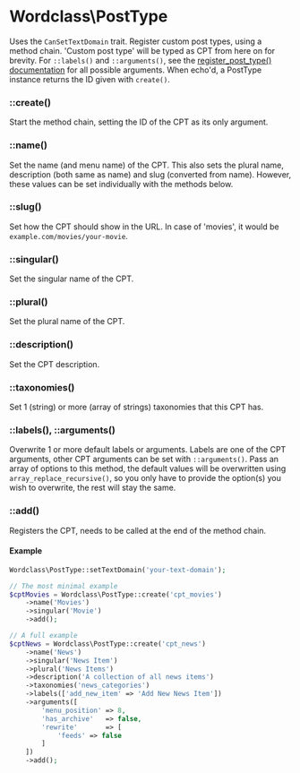 # Wordclass\PostType
Uses the `CanSetTextDomain` trait.
Register custom post types, using a method chain. 'Custom post type' will be typed as CPT from here on for brevity.
For `::labels()` and `::arguments()`, see the [register_post_type() documentation](https://codex.wordpress.org/Function_Reference/register_post_type#Parameters) for all possible arguments.
When echo'd, a PostType instance returns the ID given with `create()`.

### ::create()
Start the method chain, setting the ID of the CPT as its only argument.

### ::name()
Set the name (and menu name) of the CPT.
This also sets the plural name, description (both same as name) and slug (converted from name). However, these values can be set individually with the methods below.

### ::slug()
Set how the CPT should show in the URL. In case of 'movies', it would be `example.com/movies/your-movie`.

### ::singular()
Set the singular name of the CPT.

### ::plural()
Set the plural name of the CPT.

### ::description()
Set the CPT description.

### ::taxonomies()
Set 1 (string) or more (array of strings) taxonomies that this CPT has.

### ::labels(), ::arguments()
Overwrite 1 or more default labels or arguments.
Labels are one of the CPT arguments, other CPT arguments can be set with `::arguments()`.
Pass an array of options to this method, the default values will be overwritten using `array_replace_recursive()`, so you only have to provide the option(s) you wish to overwrite, the rest will stay the same.

### ::add()
Registers the CPT, needs to be called at the end of the method chain.

#### Example
```php
Wordclass\PostType::setTextDomain('your-text-domain');

// The most minimal example
$cptMovies = Wordclass\PostType::create('cpt_movies')
    ->name('Movies')
    ->singular('Movie')
    ->add();

// A full example
$cptNews = Wordclass\PostType::create('cpt_news')
    ->name('News')
    ->singular('News Item')
    ->plural('News Items')
    ->description('A collection of all news items')
    ->taxonomies('news_categories')
    ->labels(['add_new_item' => 'Add New News Item'])
    ->arguments([
        'menu_position' => 8,
        'has_archive'   => false,
        'rewrite'       => [
            'feeds' => false
        ]
    ])
    ->add();
```
